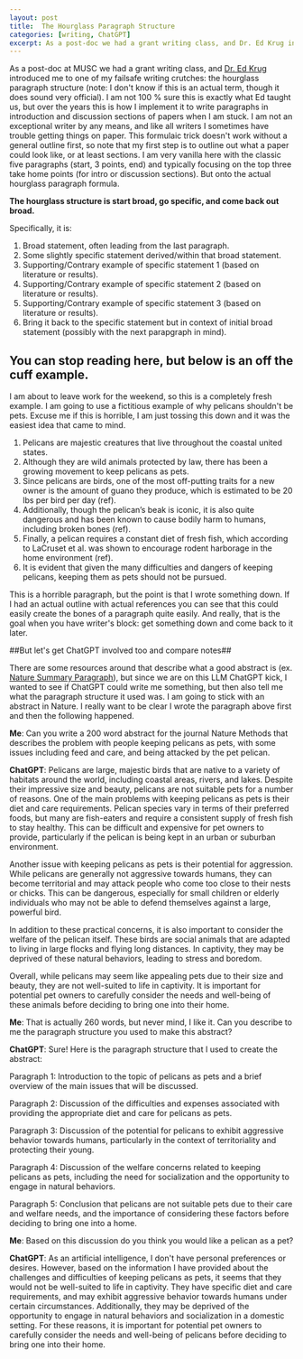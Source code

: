 ```yaml
---
layout: post
title:  The Hourglass Paragraph Structure
categories: [writing, ChatGPT]
excerpt: As a post-doc we had a grant writing class, and Dr. Ed Krug introduced to me to one of my failsafe writing crutches, the hourglass paragraph structure. 
---
```


As a post-doc at MUSC we had a grant writing class, and [Dr. Ed Krug](https://education.musc.edu/MUSCApps/facultydirectory/Krug-Edward) introduced me to one of my failsafe writing crutches: the hourglass paragraph structure (note: I don't know if this is an actual term, though it does sound very official). I am not 100 % sure this is exactly what Ed taught us, but over the years this is how I implement it to write paragraphs in introduction and discussion sections of papers when I am stuck. I am not an exceptional writer by any means, and like all writers I sometimes have trouble getting things on paper. This formulaic trick doesn't work without a general outline first, so note that my first step is to outline out what a paper could look like, or at least sections. I am very vanilla here with the classic five paragraphs (start, 3 points, end) and typically focusing on the top three take home points (for intro or discussion sections). But onto the actual hourglass paragraph formula.

**The hourglass structure is start broad, go specific, and come back out broad.**

Specifically, it is:
1. Broad statement, often leading from the last paragraph.
2. Some slightly specific statement derived/within that broad statement.
3. Supporting/Contrary example of specific statement 1 (based on literature or results).
4. Supporting/Contrary example of specific statement 2 (based on literature or results).
5. Supporting/Contrary example of specific statement 3 (based on literature or results).
6. Bring it back to the specific statement but in context of initial broad statement (possibly with the next parapgraph in mind).


## You can stop reading here, but below is an off the cuff example.

I am about to leave work for the weekend, so this is a completely fresh example. I am going to use a fictitious example of why pelicans shouldn't be pets. Excuse me if this is horrible, I am just tossing this down and it was the easiest idea that came to mind.

1. Pelicans are majestic creatures that live throughout the coastal united states.
2. Although they are wild animals protected by law, there has been a growing movement to keep pelicans as pets.
3. Since pelicans are birds, one of the most off-putting traits for a new owner is the amount of guano they produce, which is estimated to be 20 lbs per bird per day (ref).
4. Additionally, though the pelican’s beak is iconic, it is also quite dangerous and has been known to cause bodily harm to humans, including broken bones (ref).
5. Finally, a pelican requires a constant diet of fresh fish, which according to LaCruset et al. was shown to encourage rodent harborage in the home environment (ref).
6. It is evident that given the many difficulties and dangers of keeping pelicans, keeping them as pets should not be pursued.

This is a horrible paragraph, but the point is that I wrote something down. If I had an actual outline with actual references you can see that this could easily create the bones of a paragraph quite easily. And really, that is the goal when you have writer's block: get something down and come back to it later.


##But let's get ChatGPT involved too and compare notes## 


There are some resources around that describe what a good abstract is (ex. [Nature Summary Paragraph](http://www.cbs.umn.edu/sites/default/files/public/downloads/Annotated_Nature_abstract.pdf)), but since we are on this LLM ChatGPT kick, I wanted to see if ChatGPT could write me something, but then also tell me what the paragraph structure it used was. I am going to stick with an abstract in Nature. I really want to be clear I wrote the paragraph above first and then the following happened.

**Me**: Can you write a 200 word abstract for the journal Nature Methods that describes the problem with people keeping pelicans as pets, with some issues including feed and care, and being attacked by the pet pelican.

**ChatGPT**: Pelicans are large, majestic birds that are native to a variety of habitats around the world, including coastal areas, rivers, and lakes. Despite their impressive size and beauty, pelicans are not suitable pets for a number of reasons. One of the main problems with keeping pelicans as pets is their diet and care requirements. Pelican species vary in terms of their preferred foods, but many are fish-eaters and require a consistent supply of fresh fish to stay healthy. This can be difficult and expensive for pet owners to provide, particularly if the pelican is being kept in an urban or suburban environment.

Another issue with keeping pelicans as pets is their potential for aggression. While pelicans are generally not aggressive towards humans, they can become territorial and may attack people who come too close to their nests or chicks. This can be dangerous, especially for small children or elderly individuals who may not be able to defend themselves against a large, powerful bird.

In addition to these practical concerns, it is also important to consider the welfare of the pelican itself. These birds are social animals that are adapted to living in large flocks and flying long distances. In captivity, they may be deprived of these natural behaviors, leading to stress and boredom.

Overall, while pelicans may seem like appealing pets due to their size and beauty, they are not well-suited to life in captivity. It is important for potential pet owners to carefully consider the needs and well-being of these animals before deciding to bring one into their home.

**Me**: That is actually 260 words, but never mind, I like it. Can you describe to me the paragraph structure you used to make this abstract?

**ChatGPT**: Sure! Here is the paragraph structure that I used to create the abstract:

Paragraph 1: Introduction to the topic of pelicans as pets and a brief overview of the main issues that will be discussed.

Paragraph 2: Discussion of the difficulties and expenses associated with providing the appropriate diet and care for pelicans as pets.

Paragraph 3: Discussion of the potential for pelicans to exhibit aggressive behavior towards humans, particularly in the context of territoriality and protecting their young.

Paragraph 4: Discussion of the welfare concerns related to keeping pelicans as pets, including the need for socialization and the opportunity to engage in natural behaviors.

Paragraph 5: Conclusion that pelicans are not suitable pets due to their care and welfare needs, and the importance of considering these factors before deciding to bring one into a home.

**Me**: Based on this discussion do you think you would like a pelican as a pet?

**ChatGPT**: As an artificial intelligence, I don't have personal preferences or desires. However, based on the information I have provided about the challenges and difficulties of keeping pelicans as pets, it seems that they would not be well-suited to life in captivity. They have specific diet and care requirements, and may exhibit aggressive behavior towards humans under certain circumstances. Additionally, they may be deprived of the opportunity to engage in natural behaviors and socialization in a domestic setting. For these reasons, it is important for potential pet owners to carefully consider the needs and well-being of pelicans before deciding to bring one into their home.
 

&nbsp;  
&nbsp;  
&nbsp;  
